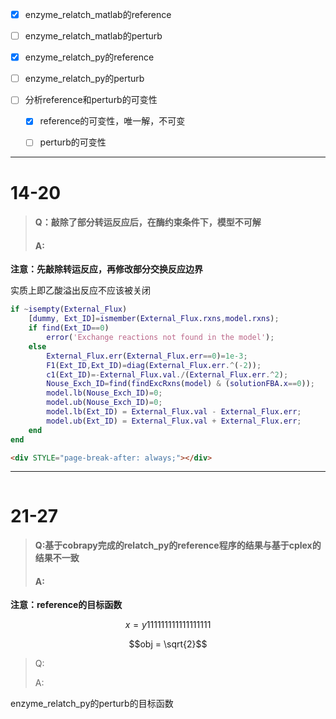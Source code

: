 * [x] enzyme\_relatch\_matlab的reference
* [ ] enzyme\_relatch\_matlab的perturb
* [x] enzyme\_relatch\_py的reference
* [ ] enzyme\_relatch\_py的perturb
* [ ] 分析reference和perturb的可变性

  * [x] reference的可变性，唯一解，不可变

  * [ ] perturb的可变性

---

# 14-20

> #### Q：敲除了部分转运反应后，在酶约束条件下，模型不可解
>
> #### A:

**注意：先敲除转运反应，再修改部分交换反应边界**

实质上即乙酸溢出反应不应该被关闭

```MATLAB
if ~isempty(External_Flux)
    [dummy, Ext_ID]=ismember(External_Flux.rxns,model.rxns);
    if find(Ext_ID==0)
        error('Exchange reactions not found in the model');
    else
        External_Flux.err(External_Flux.err==0)=1e-3;
        F1(Ext_ID,Ext_ID)=diag(External_Flux.err.^(-2));
        c1(Ext_ID)=-External_Flux.val./(External_Flux.err.^2);
        Nouse_Exch_ID=find(findExcRxns(model) & (solutionFBA.x==0));
        model.lb(Nouse_Exch_ID)=0;
        model.ub(Nouse_Exch_ID)=0;
        model.lb(Ext_ID) = External_Flux.val - External_Flux.err;
        model.ub(Ext_ID) = External_Flux.val + External_Flux.err;
    end
end
```

```markdown
<div STYLE="page-break-after: always;"></div>
```

---

```markdown

```

# 21-27

> #### Q:基于cobrapy完成的relatch\_py的reference程序的结果与基于cplex的结果不一致
>
> #### A:

**注意：reference的目标函数**


$$
x = y111111111111111111
$$


$$obj = \sqrt{2}$$

> Q:
>
> A:

enzyme\_relatch\_py的perturb的目标函数











